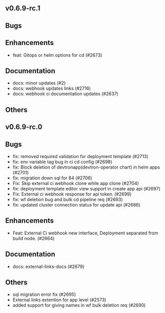 ## v0.6.9-rc.1

## Bugs
## Enhancements
- feat: Gitops or helm options for cd (#2673)
## Documentation
- docs: minor updates (#2)
- docs: webhook updates links (#2716)
- docs: webhook ci documentation updates (#2637)
## Others


## v0.6.9-rc.0

## Bugs
- fix: removed required validation for deployment template (#2713)
- fix: env variable tag bug in ci cd config (#2698)
- fix: Block deletion of devtronapp(devtron-operator chart)  in helm apps (#2701)
- fix: migration down sql for 84 (#2706)
- Fix: Skip external ci webhook clone while app clone (#2704)
- fix: deployment template editor view support in create app api (#2697)
- Fix:  External ci webhook response for api token. (#2699)
- fix: wf deletion bug and bulk cd pipeline req (#2693)
- fix: updated cluster connection status for update api (#2686)
## Enhancements
- Feat: External Ci webhook new interface, Deployment separated from build node. (#2664)
## Documentation
- docs: external-links-docs (#2679)
## Others
- sql migration error fix (#2695)
- External links extention for app level  (#2573)
- added support for giving names in wf bulk deletion req (#2690)


